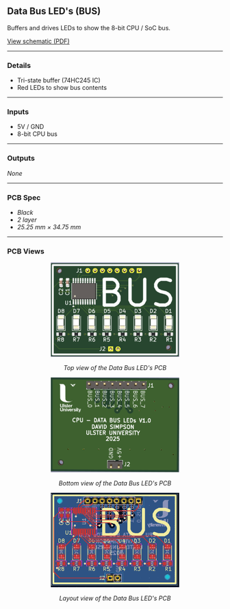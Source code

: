 ## Data Bus LED's (BUS)

Buffers and drives LEDs to show the 8-bit CPU / SoC bus.

[View schematic (PDF)](DATA_BUS_LEDs_schematic.pdf)

---

### Details

- Tri-state buffer (74HC245 IC)
- Red LEDs to show bus contents

---

### Inputs

- 5V / GND
- 8-bit CPU bus

---

### Outputs

*None*

---

### PCB Spec

- *Black*
- *2 layer*
- *25.25 mm × 34.75 mm*

---

### PCB Views

<p align="center">
  <img src="../../images/data_bus_leds_pcb_top.PNG" alt="BUS pcb top" width="300"/>
</p>
<p align="center"><em>Top view of the Data Bus LED's PCB</em></p>

<p align="center">
  <img src="../../images/data_bus_leds_pcb_bottom.PNG" alt="BUS pcb bottom" width="300"/>
</p>
<p align="center"><em>Bottom view of the Data Bus LED's PCB</em></p>

<p align="center">
  <img src="../../images/data_bus_leds_pcb_design.PNG" alt="BUS pcb design" width="300"/>
</p>
<p align="center"><em>Layout view of the Data Bus LED's PCB</em></p>

